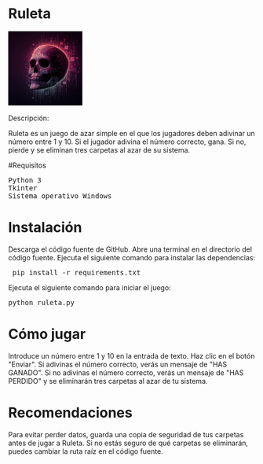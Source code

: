 # Ruleta


<img  width="30%" src="imagen.jpeg">

Descripción:






Ruleta es un juego de azar simple en el que los jugadores deben adivinar un número entre 1 y 10. Si el jugador adivina el número correcto, gana. Si no, pierde y se eliminan tres carpetas al azar de su sistema.

 #Requisitos
<pre>
Python 3
Tkinter
Sistema operativo Windows
</pre>
# Instalación

Descarga el código fuente de GitHub.
Abre una terminal en el directorio del código fuente.
Ejecuta el siguiente comando para instalar las dependencias:
<pre> pip install -r requirements.txt </pre> 
Ejecuta el siguiente comando para iniciar el juego:
<pre>python ruleta.py</pre>

# Cómo jugar

Introduce un número entre 1 y 10 en la entrada de texto.
Haz clic en el botón "Enviar".
Si adivinas el número correcto, verás un mensaje de "HAS GANADO".
Si no adivinas el número correcto, verás un mensaje de "HAS PERDIDO" y se eliminarán tres carpetas al azar de tu sistema.

# Recomendaciones

Para evitar perder datos, guarda una copia de seguridad de tus carpetas antes de jugar a Ruleta.
Si no estás seguro de qué carpetas se eliminarán, puedes cambiar la ruta raíz en el código fuente. 
